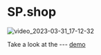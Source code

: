 # SP.shop


![video_2023-03-31_17-12-32](https://user-images.githubusercontent.com/79311642/229145457-5940ddcd-31bc-4847-bf6b-a0502e5e683d.gif)



Take a look at the --- [demo](https://sp-shop-sigma.vercel.app/) 
